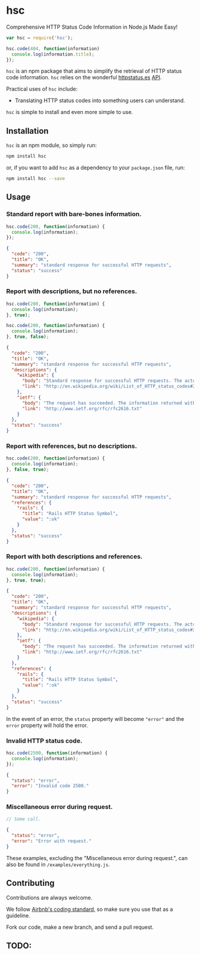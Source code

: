 # hsc
Comprehensive HTTP Status Code Information in Node.js Made Easy!

```js
var hsc = require('hsc');

hsc.code(404, function(information)
  console.log(information.title);
});
```

`hsc` is an npm package that aims to simplify the retrieval of HTTP status code information. `hsc` relies on the wonderful [httpstatus.es](http://httpstatus.es/) [API](https://github.com/citricsquid/httpstatus.es).

Practical uses of `hsc` include:
* Translating HTTP status codes into something users can understand.

`hsc` is simple to install and even more simple to use.

## Installation
`hsc` is an npm module, so simply run:

```bash
npm install hsc
```

or, if you want to add `hsc` as a dependency to your `package.json` file, run:

```bash
npm install hsc --save
```

## Usage
### Standard report with bare-bones information.
```js
hsc.code(200, function(information) {
  console.log(information);
});
```

```json
{
  "code": "200",
  "title": "OK",
  "summary": "standard response for successful HTTP requests",
  "status": "success"
}
```

### Report with descriptions, but no references.
```js
hsc.code(200, function(information) {
  console.log(information);
}, true);

hsc.code(200, function(information) {
  console.log(information);
}, true, false);
```

```json
{
  "code": "200",
  "title": "OK",
  "summary": "standard response for successful HTTP requests",
  "descriptions": {
    "wikipedia": {
      "body": "Standard response for successful HTTP requests. The actual response will depend on the request method used. In a GET request, the response will contain an entity corresponding to the requested resource. In a POST request the response will contain an entity describing or containing the result of the action.",
      "link": "http://en.wikipedia.org/wiki/List_of_HTTP_status_codes#200"
    },
    "ietf": {
      "body": "The request has succeeded. The information returned with the response is dependent on the method used in the request, for example: GET an entity corresponding to the requested resource is sent in the response; HEAD the entity-header fields corresponding to the requested resource are sent in the response without any message-body; POST an entity describing or containing the result of the action;",
      "link": "http://www.ietf.org/rfc/rfc2616.txt"
    }
  },
  "status": "success"
}
```

### Report with references, but no descriptions.
```js
hsc.code(200, function(information) {
  console.log(information);
}, false, true);
```
```json
{
  "code": "200",
  "title": "OK",
  "summary": "standard response for successful HTTP requests",
  "references": {
    "rails": {
      "title": "Rails HTTP Status Symbol",
      "value": ":ok"
    }
  },
  "status": "success"
}
```

### Report with both descriptions and references.
```js
hsc.code(200, function(information) {
  console.log(information);
}, true, true);
```

```json
{
  "code": "200",
  "title": "OK",
  "summary": "standard response for successful HTTP requests",
  "descriptions": {
    "wikipedia": {
      "body": "Standard response for successful HTTP requests. The actual response will depend on the request method used. In a GET request, the response will contain an entity corresponding to the requested resource. In a POST request the response will contain an entity describing or containing the result of the action.",
      "link": "http://en.wikipedia.org/wiki/List_of_HTTP_status_codes#200"
    },
    "ietf": {
      "body": "The request has succeeded. The information returned with the response is dependent on the method used in the request, for example: GET an entity corresponding to the requested resource is sent in the response; HEAD the entity-header fields corresponding to the requested resource are sent in the response without any message-body; POST an entity describing or containing the result of the action;",
      "link": "http://www.ietf.org/rfc/rfc2616.txt"
    }
  },
  "references": {
    "rails": {
      "title": "Rails HTTP Status Symbol",
      "value": ":ok"
    }
  },
  "status": "success"
}
```

In the event of an error, the `status` property will become `"error"` and the `error` property will hold the error.

### Invalid HTTP status code.
```js
hsc.code(2500, function(information) {
  console.log(information);
});
```

```json
{
  "status": "error",
  "error": "Invalid code 2500."
}
```

### Miscellaneous error during request.
```js
// Some call.
```

```json
{
  "status": "error",
  "error": "Error with request."
}
```

These examples, excluding the "Miscellaneous error during request.", can also be found in `/examples/everything.js`.

## Contributing
Contributions are always welcome.

We follow [Airbnb's coding standard](https://github.com/airbnb/javascript), so make sure you use that as a guideline.

Fork our code, make a new branch, and send a pull request.

## TODO:

